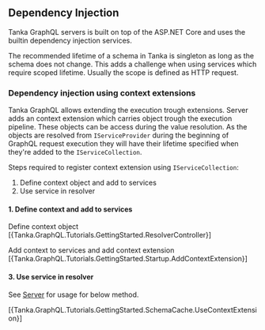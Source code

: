 ## Dependency Injection

Tanka GraphQL servers is built on top of the ASP.NET Core and uses
the builtin dependency injection services. 

The recommended lifetime of a schema in Tanka is singleton as long
as the schema does not change. This adds a challenge when using
services which require scoped lifetime. Usually the scope is defined
as HTTP request.


### Dependency injection using context extensions

Tanka GraphQL allows extending the execution trough extensions. Server
adds an context extension which carries object trough the execution pipeline. 
These objects can be access during the value resolution. As the objects are
resolved from `IServiceProvider` during the beginning of GraphQL request execution
they will have their lifetime specified when they're added to the `IServiceCollection`.

Steps required to register context extension using `IServiceCollection`:
1. Define context object and add to services
3. Use service in resolver


#### 1. Define context and add to services

Define context object
[{Tanka.GraphQL.Tutorials.GettingStarted.ResolverController}]

Add context to services and add context extension
[{Tanka.GraphQL.Tutorials.GettingStarted.Startup.AddContextExtension}]


#### 3. Use service in resolver 

See [Server](0-getting-started/04-server.html) for usage for below method.

[{Tanka.GraphQL.Tutorials.GettingStarted.SchemaCache.UseContextExtension}]